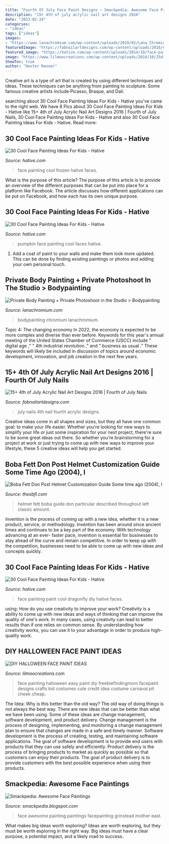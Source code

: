 ```yaml
---
title: "Fourth Of July Face Paint Designs ~ Smackpedia: Awesome Face Paintings"
description: "15+ 4th of july acrylic nail art designs 2016"
date: "2023-02-24"
categories:
- "ideas"
tags: ["ideas"]
images:
- "https://www.lanachromium.com/wp-content/uploads/2019/02/Lana_Chromium_BODYPAINTING_bodyart_bodypainter_-302-of-398-731x1024.jpg"
featuredImage: "https://fabnailartdesigns.com/wp-content/uploads/2016/06/15-4th-of-July-Acrylic-Nail-Art-Designs-2016-Fourth-of-July-Nails-1.jpg"
featured_image: "https://hative.com/wp-content/uploads/2014/10/face-painting-ideas-for-kids/5-frozen-face-painting.jpg"
image: "https://www.lilmoocreations.com/wp-content/uploads/2014/10/25diyhalloweenfacepaintingideas.jpg"
ShowToc: true
author: "Dexter Renner"
---
```



Creative art is a type of art that is created by using different techniques and ideas. These techniques can be anything from painting to sculpture. Some famous creative artists include Picasso, Braque, and Dalí.

	

		
searching about 30 Cool Face Painting Ideas For Kids - Hative you've came to the right web. We have 8 Pics about 30 Cool Face Painting Ideas For Kids - Hative like 15+ 4th of July Acrylic Nail Art Designs 2016 | Fourth of July Nails, 30 Cool Face Painting Ideas For Kids - Hative and also 30 Cool Face Painting Ideas For Kids - Hative. Read more:
		
    
## 30 Cool Face Painting Ideas For Kids - Hative

<img loading=lazy src="https://hative.com/wp-content/uploads/2014/10/face-painting-ideas-for-kids/5-frozen-face-painting.jpg" onerror="this.onerror=null;this.src='https://tse1.mm.bing.net/th?id=OIP.wVjvpvpXWmnrUJ5edHHkNwHaLH&amp;pid=15.1';" alt="30 Cool Face Painting Ideas For Kids - Hative">

_Source: hative.com_

>face painting cool frozen hative faces. 

	

What is the purpose of this article?
The purpose of this article is to provide an overview of the different purposes that can be put into place for a platform like Facebook. The article discusses how different applications can be put on Facebook, and how each has its own unique purpose.

    
## 30 Cool Face Painting Ideas For Kids - Hative

<img loading=lazy src="https://hative.com/wp-content/uploads/2014/10/face-painting-ideas-for-kids/30-pumpkin.jpg" onerror="this.onerror=null;this.src='https://tse4.mm.bing.net/th?id=OIP.-nnUchvgCOw95ioOejDXdgHaHa&amp;pid=15.1';" alt="30 Cool Face Painting Ideas For Kids - Hative">

_Source: hative.com_

>pumpkin face painting cool faces hative. 

	

1. Add a coat of paint to your walls and make them look more updated. This can be done by finding existing paintings or photos and adding your own personal touch. 

    
## Private Body Painting + Private Photoshoot In The Studio &gt; Bodypainting

<img loading=lazy src="https://www.lanachromium.com/wp-content/uploads/2019/02/Lana_Chromium_BODYPAINTING_bodyart_bodypainter_-302-of-398-731x1024.jpg" onerror="this.onerror=null;this.src='https://tse2.mm.bing.net/th?id=OIP.vroL9kIUzolZ7twsU_ulUwHaKX&amp;pid=15.1';" alt="Private Body Painting + Private Photoshoot in the Studio &gt; Bodypainting">

_Source: lanachromium.com_

>bodypainting chromium lanachromium. 

	

Topic 4: The changing economy
In 2022, the economy is expected to be more complex and diverse than ever before. Keywords for this year's annual meeting of the United States Chamber of Commerce (USCC) include " digital age ," " 4th industrial revolution ," and " business as usual ." 
These keywords will likely be included in discussion of topics around economic development, innovation, and job creation in the next few years.

    
## 15+ 4th Of July Acrylic Nail Art Designs 2016 | Fourth Of July Nails

<img loading=lazy src="https://fabnailartdesigns.com/wp-content/uploads/2016/06/15-4th-of-July-Acrylic-Nail-Art-Designs-2016-Fourth-of-July-Nails-1.jpg" onerror="this.onerror=null;this.src='https://tse1.mm.bing.net/th?id=OIP.DE2co0KKywIx5c6yN4QB1QHaKY&amp;pid=15.1';" alt="15+ 4th of July Acrylic Nail Art Designs 2016 | Fourth of July Nails">

_Source: fabnailartdesigns.com_

>july nails 4th nail fourth acrylic designs. 

	

Creative ideas come in all shapes and sizes, but they all have one common goal: to make your life easier. Whether you're looking for new ways to simplify your life or just some inspiration for your next project, there're sure to be some great ideas out there. So whether you're brainstorming for a project at work or just trying to come up with new ways to improve your lifestyle, these 5 creative ideas will help you get started.

    
## Boba Fett Don Post Helmet Customization Guide Some Time Ago (2004), I

<img loading=lazy src="http://www.thexbfl.com/The_Xbox_Football_League/Boba_Fett_Don_Post_Helmet_files/Img_9263RS.jpg" onerror="this.onerror=null;this.src='https://tse2.mm.bing.net/th?id=OIP.33nr_drJXAgSOSBLWr_1VgHaE7&amp;pid=15.1';" alt="Boba Fett Don Post Helmet Customization Guide Some time ago (2004), I">

_Source: thexbfl.com_

>helmet fett boba guide don particular described throughout left classic amount. 

	

Invention is the process of coming up with a new idea, whether it is a new product, service, or methodology. Invention has been around since ancient times and continues to be a key part of the economy. With technology advancing at an ever- faster pace, invention is essential for businesses to stay ahead of the curve and remain competitive. In order to keep up with the competition, businesses need to be able to come up with new ideas and concepts quickly.

    
## 30 Cool Face Painting Ideas For Kids - Hative

<img loading=lazy src="https://hative.com/wp-content/uploads/2014/10/face-painting-ideas-for-kids/15-diy-dragonfly-face-paint.jpg" onerror="this.onerror=null;this.src='https://tse2.mm.bing.net/th?id=OIP.mFAKBl4BRqv2E1iMKTEkkwHaJ4&amp;pid=15.1';" alt="30 Cool Face Painting Ideas For Kids - Hative">

_Source: hative.com_

>face painting paint cool dragonfly diy hative faces. 

	

using: How do you use creativity to improve your work?
Creativity is a ability to come up with new ideas and ways of thinking that can improve the quality of one's work. In many cases, using creativity can lead to better results than if one relies on common sense. By understanding how creativity works, you can use it to your advantage in order to produce high-quality work.

    
## DIY HALLOWEEN FACE PAINT IDEAS

<img loading=lazy src="https://www.lilmoocreations.com/wp-content/uploads/2014/10/25diyhalloweenfacepaintingideas.jpg" onerror="this.onerror=null;this.src='https://tse2.mm.bing.net/th?id=OIP.tsTzo4QVPBsWFtFX0H7iEAHaK5&amp;pid=15.1';" alt="DIY HALLOWEEN FACE PAINT IDEAS">

_Source: lilmoocreations.com_

>face painting halloween easy paint diy freebiefindingmom facepaint designs crafts kid costumes cute credit idea costume carnaval pit cheek cheap. 

	

The Idea: Why is this better than the old way?
The old way of doing things is not always the best way. There are new ideas that can be better than what we have been using. Some of these ideas are change management, software development, and product delivery. Change management is the process of designing, implementing, and monitoring a change management plan to ensure that changes are made in a safe and timely manner. Software development is the process of creating, testing, and maintaining software applications. The goal of software development is to provide end users with products that they can use safely and efficiently. Product delivery is the process of bringing products to market as quickly as possible so that customers can enjoy their products. The goal of product delivery is to provide customers with the best possible experience when using their products.

    
## Smackpedia: Awesome Face Paintings

<img loading=lazy src="https://3.bp.blogspot.com/-kbyWGA_f0zE/TlP3yjbElbI/AAAAAAAACFA/pik62edpgIw/s1600/02+%25286%2529.JPG" onerror="this.onerror=null;this.src='https://tse4.mm.bing.net/th?id=OIP.0cNnQtWfPlgeYWgF2CMmOAHaMA&amp;pid=15.1';" alt="Smackpedia: Awesome Face Paintings">

_Source: smackpedia.blogspot.com_

>face awesome painting paintings facepainting grinstead mother east. 

	

What makes big ideas worth exploring?
Ideas are worth exploring, but they must be worth exploring in the right way. Big ideas must have a clear purpose, a potential impact, and a likely road to success.

